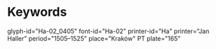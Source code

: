 # Keywords
glyph-id="Ha-02_0405"
font-id="Ha-02"
printer-id="Ha"
printer="Jan Haller"
period="1505–1525"
place="Kraków"
PT plate="165"
